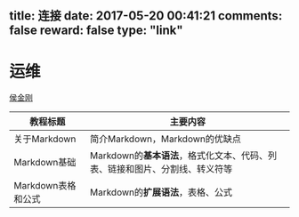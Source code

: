 title: 连接
date: 2017-05-20 00:41:21
comments: false
reward: false
type: "link"
---
# 运维 #
[侯金刚](http://hi-andy.com/)

教程标题| 主要内容
-------|----------
关于Markdown | 简介Markdown，Markdown的优缺点
Markdown基础 | Markdown的**基本语法**，格式化文本、代码、列表、链接和图片、分割线、转义符等
Markdown表格和公式 | Markdown的**扩展语法**，表格、公式

